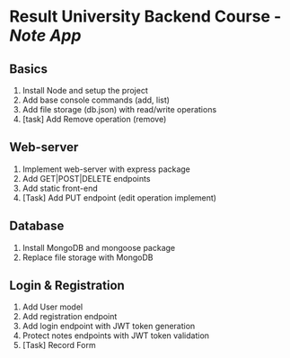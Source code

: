 # Result University Backend Course - _Note App_

## Basics

1. Install Node and setup the project
2. Add base console commands (add, list)
3. Add file storage (db.json) with read/write operations
4. [task] Add Remove operation (remove)

## Web-server

1. Implement web-server with express package
2. Add GET|POST|DELETE endpoints
3. Add static front-end
4. [Task] Add PUT endpoint (edit operation implement)

## Database

1. Install MongoDB and mongoose package
2. Replace file storage with MongoDB

## Login & Registration

1. Add User model
2. Add registration endpoint
3. Add login endpoint with JWT token generation
4. Protect notes endpoints with JWT token validation
5. [Task] Record Form
